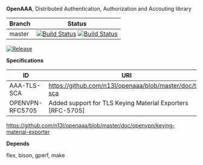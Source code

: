 **OpenAAA**, Distributed Authentication, Authorization and Accouting library

|Branch      |Status   |
|------------|---------|
|master      | [![Build Status](https://travis-ci.org/n13l/openaaa.png?branch=master)](https://travis-ci.org/n13l/openaaa) [![Build Status](https://snap-ci.com/n13l/openaaa/branch/master/build_image)](https://snap-ci.com/n13l/openaaa/branch/master) |

[![Release](https://img.shields.io/github/release/openaaa/openaaa.svg)](https://github.com/n13l/openaaa/releases/latest)

**Specifications**

| ID              | URI                                                       |
|-----------------|-----------------------------------------------------------|
| AAA-TLS-SCA     | https://github.com/n13l/openaaa/blob/master/doc/tls-sca   |
| OPENVPN-RFC5705 | Added support for TLS Keying Material Exporters [RFC-5705]|


https://github.com/n13l/openaaa/blob/master/doc/openvpn/keying-material-exporter 

**Depends**

flex, bison, gperf, make
